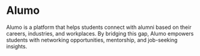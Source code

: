 # Alumo
Alumo is a platform that helps students connect with alumni based on their careers, industries, and workplaces. By bridging this gap, Alumo empowers students with networking opportunities, mentorship, and job-seeking insights.
